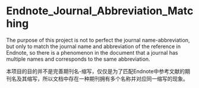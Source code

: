 # Endnote_Journal_Abbreviation_Matching

The purpose of this project is not to perfect the journal name-abbreviation, but only to match the journal name and abbreviation of the reference in Endnote, so there is a phenomenon in the document that a journal has multiple names and corresponds to the same abbreviation.

本项目的目的并不是完善期刊名-缩写，仅仅是为了匹配Endnote中参考文献的期刊名及其缩写，所以文档中存在一种期刊拥有多个名称并对应同一缩写的现象。
